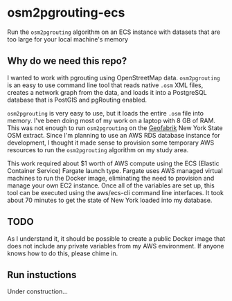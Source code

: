 # osm2pgrouting-ecs
Run the `osm2pgrouting` algorithm on an ECS instance with datasets that are too large for your local machine's memory

## Why do we need this repo?
I wanted to work with pgrouting using OpenStreetMap data. `osm2pgrouting` is an easy to use command line tool that reads native `.osm` XML files, creates a network graph from the data, and loads it into a PostgreSQL database that is PostGIS and pgRouting enabled.

`osm2pgrouting` is very easy to use, but it loads the entire `.osm` file into memory. I've been doing most of my work on a laptop with 8 GB of RAM. This was not enough to run `osm2pgrouting` on the [Geofabrik](https://Geofabrik.de) New York State OSM extract. Since I'm planning to use an AWS RDS database instance for development, I thought it made sense to provision some temporary AWS resources to run the `osm2pgrouting` algorithm on my study area.

This work required about $1 worth of AWS compute using the ECS (Elastic Container Service) Fargate launch type. Fargate uses AWS managed virtual machines to run the Docker image, eliminating the need to provision and manage your own EC2 instance. Once all of the variables are set up, this tool can be executed using the aws/ecs-cli command line interfaces. It took about 70 minutes to get the state of New York loaded into my database.

## TODO
As I understand it, it should be possible to create a public Docker image that does not include any private variables from my AWS environment. If anyone knows how to do this, please chime in.

## Run instuctions
Under construction...
